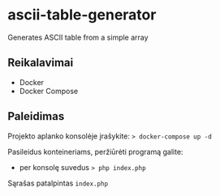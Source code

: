 # ascii-table-generator
Generates ASCII table from a simple array

## Reikalavimai
- Docker
- Docker Compose

## Paleidimas
Projekto aplanko konsolėje įrašykite: `> docker-compose up -d`

Pasileidus konteineriams, peržiūrėti programą galite:
- per konsolę suvedus `> php index.php`

Sąrašas patalpintas `index.php`
